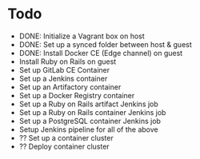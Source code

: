 # Todo

- DONE:  Initialize a Vagrant box on host
- DONE:  Set up a synced folder between host & guest
- DONE:  Install Docker CE (Edge channel) on guest
- Install Ruby on Rails on guest
- Set up GitLab CE Container
- Set up a Jenkins container
- Set up an Artifactory container
- Set up a Docker Registry container
- Set up a Ruby on Rails artifact Jenkins job
- Set up a Ruby on Rails container Jenkins job
- Set up a PostgreSQL container Jenkins job
- Setup Jenkins pipeline for all of the above
- ?? Set up a container cluster
- ?? Deploy container cluster

